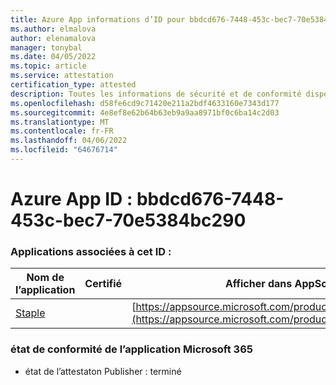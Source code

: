 ```yaml
---
title: Azure App informations d’ID pour bbdcd676-7448-453c-bec7-70e5384bc290
ms.author: elmalova
author: elenamalova
manager: tonybal
ms.date: 04/05/2022
ms.topic: article
ms.service: attestation
certification_type: attested
description: Toutes les informations de sécurité et de conformité disponibles pour bbdcd676-7448-453c-bec7-70e5384bc290.
ms.openlocfilehash: d58fe6cd9c71420e211a2bdf4633160e7343d177
ms.sourcegitcommit: 4e8ef8e62b64b63eb9a9aa8971bf0c6ba14c2d03
ms.translationtype: MT
ms.contentlocale: fr-FR
ms.lasthandoff: 04/06/2022
ms.locfileid: "64676714"
---
```

# <a name="azure-app-id-bbdcd676-7448-453c-bec7-70e5384bc290"></a>Azure App ID : bbdcd676-7448-453c-bec7-70e5384bc290


### <a name="apps-associated-with-this-id"></a>Applications associées à cet ID :
| **Nom de l’application** | **Certifié** | **Afficher dans AppSource** |
|--------------|---------------|-----------------------|
| [Staple](../forward/WA200003281.md) |  | [https://appsource.microsoft.com/product/office/WA200003281](https://appsource.microsoft.com/product/office/WA200003281) |

### <a name="microsoft-365-app-compliance-status"></a>état de conformité de l’application Microsoft 365
- état de l’attestaton Publisher : terminé

